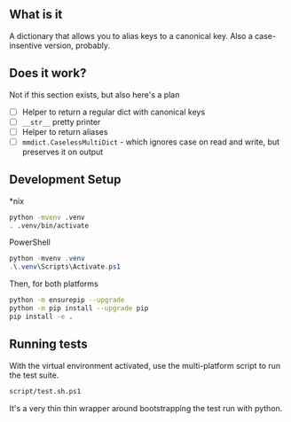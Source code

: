 ## What is it

A dictionary that allows you to alias keys to a canonical key. Also a case-insentive version, probably.

## Does it work?

Not if this section exists, but also here's a plan

  * [ ] Helper to return a regular dict with canonical keys
  * [ ] `__str__` pretty printer
  * [ ] Helper to return aliases
  * [ ] `mmdict.CaselessMultiDict` - which ignores case on read and write, but preserves it on output

## Development Setup

*nix

```bash
python -mvenv .venv
. .venv/bin/activate
```

PowerShell

```powershell
python -mvenv .venv
.\.venv\Scripts\Activate.ps1
```

Then, for both platforms

```bash
python -m ensurepip --upgrade
python -m pip install --upgrade pip
pip install -e .
```

## Running tests

With the virtual environment activated, use the multi-platform script to run the test suite.

```bash
script/test.sh.ps1
```

It's a very thin thin wrapper around bootstrapping the test run with python.
